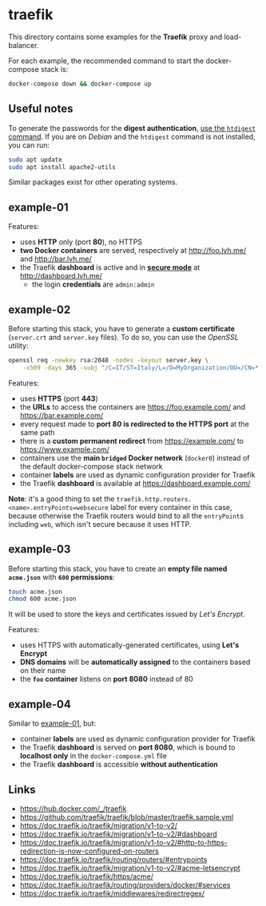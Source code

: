 # traefik

This directory contains some examples for the **Traefik** proxy and load-balancer.

For each example, the recommended command to start the docker-compose stack is:

```bash
docker-compose down && docker-compose up
```

## Useful notes

To generate the passwords for the **digest authentication**, [use the `htdigest` command](https://doc.traefik.io/traefik/middlewares/digestauth/). If you are on _Debian_ and the `htdigest` command is not installed, you can run:

```bash
sudo apt update
sudo apt install apache2-utils
```

Similar packages exist for other operating systems.

## example-01

Features:

- uses **HTTP** only (port **80**), no HTTPS
- **two Docker containers** are served, respectively at http://foo.lvh.me/ and http://bar.lvh.me/
- the Traefik **dashboard** is active and in [**secure mode**](https://doc.traefik.io/traefik/operations/dashboard/#secure-mode) at http://dashboard.lvh.me/
  - the login **credentials** are `admin:admin`

## example-02

Before starting this stack, you have to generate a **custom certificate** (`server.crt` and `server.key` files). To do so, you can use the _OpenSSL_ utility:

```bash
openssl req -newkey rsa:2048 -nodes -keyout server.key \
    -x509 -days 365 -subj "/C=IT/ST=Italy/L=/O=MyOrganization/OU=/CN=*.example.com" -out server.crt
```

Features:

- uses **HTTPS** (port **443**)
- the **URLs** to access the containers are https://foo.example.com/ and https://bar.example.com/
- every request made to **port 80 is redirected to the HTTPS port** at the same path
- there is a **custom permanent redirect** from https://example.com/ to https://www.example.com/
- containers use the **main `bridged` Docker network** (`docker0`) instead of the default docker-compose stack network
- container **labels** are used as dynamic configuration provider for Traefik
- the Traefik **dashboard** is available at https://dashboard.example.com/

**Note**: it's a good thing to set the `traefik.http.routers.<name>.entryPoints=websecure` label for every container in this case, because otherwise the Traefik routers would bind to all the `entryPoint`s including `web`, which isn't secure because it uses HTTP.

## example-03

Before starting this stack, you have to create an **empty file named `acme.json`** with **`600` permissions**:

```bash
touch acme.json
chmod 600 acme.json
```

It will be used to store the keys and certificates issued by _Let's Encrypt_.

Features:

- uses HTTPS with automatically-generated certificates, using **Let's Encrypt**
- **DNS domains** will be **automatically assigned** to the containers based on their name
- the **`foo` container** listens on **port 8080** instead of 80

## example-04

Similar to [example-01](#example-01), but:

- container **labels** are used as dynamic configuration provider for Traefik
- the Traefik **dashboard** is served on **port 8080**, which is bound to **localhost only** in the `docker-compose.yml` file
- the Traefik **dashboard** is accessible **without authentication**

## Links

- https://hub.docker.com/_/traefik
- https://github.com/traefik/traefik/blob/master/traefik.sample.yml
- https://doc.traefik.io/traefik/migration/v1-to-v2/
- https://doc.traefik.io/traefik/migration/v1-to-v2/#dashboard
- https://doc.traefik.io/traefik/migration/v1-to-v2/#http-to-https-redirection-is-now-configured-on-routers
- https://doc.traefik.io/traefik/routing/routers/#entrypoints
- https://doc.traefik.io/traefik/migration/v1-to-v2/#acme-letsencrypt
- https://doc.traefik.io/traefik/https/acme/
- https://doc.traefik.io/traefik/routing/providers/docker/#services
- https://doc.traefik.io/traefik/middlewares/redirectregex/
